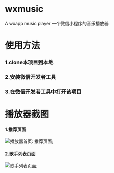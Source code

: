 # wxmusic
A wxapp music player 一个微信小程序的音乐播放器

# 使用方法

### 1.clone本项目到本地 ###
### 2.安装微信开发者工具 ###
### 3.在微信开发者工具中打开该项目 ###

# 播放器截图
#### 1.推荐页面
![播放器首页: 推荐页面](https://github.com/zyb718116577/wxmusic/blob/master/static/screenshot/index.png);
#### 2.歌手列表页面
![歌手列表页面](https://github.com/zyb718116577/wxmusic/blob/master/static/screenshot/singer-1.png);
